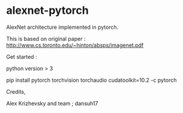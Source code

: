 # alexnet-pytorch
AlexNet architecture implemented in pytorch.

This is based on original paper : http://www.cs.toronto.edu/~hinton/absps/imagenet.pdf



Get started :

python version > 3


pip install pytorch torchvision torchaudio cudatoolkit=10.2 -c pytorch


Credits,

Alex Krizhevsky and team ; 
dansuh17
